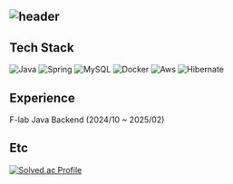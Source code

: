 ![header](https://capsule-render.vercel.app/api?type=waving&color=timeGradient&text=Welcome%20to%20ChanWu's%20GitHub%20👋&animation=twinkling&fontSize=30&fontAlignY=40&fontAlign=70&height=250)
---

## Tech Stack
![Java](https://img.shields.io/badge/Java-007396.svg?&style=for-the-badge&logo=Java&logoColor=white)
![Spring](https://img.shields.io/badge/Spring-6DB33F.svg?&style=for-the-badge&logo=Spring&logoColor=white)
![MySQL](https://img.shields.io/badge/MySQL-4479A1.svg?&style=for-the-badge&logo=MySQL&logoColor=white)
![Docker](https://img.shields.io/badge/Docker-2496ED.svg?&style=for-the-badge&logo=Docker&logoColor=white)
![Aws](https://img.shields.io/badge/Aws-232F3E.svg?&style=for-the-badge&logo=Aws&logoColor=white)
![Hibernate](https://img.shields.io/badge/Hibernate-59666C.svg?&style=for-the-badge&logo=Hibernate&logoColor=white)

## Experience
F-lab Java Backend (2024/10 ~ 2025/02)

## Etc
[![Solved.ac Profile](http://mazassumnida.wtf/api/v2/generate_badge?boj=gdrffg)](https://solved.ac/gdrffg/)
